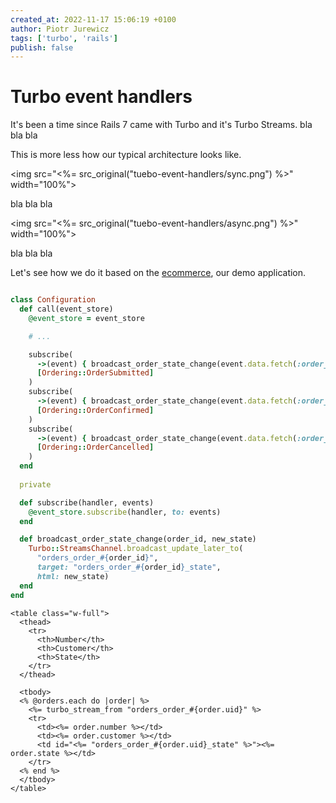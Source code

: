 ```yaml
---
created_at: 2022-11-17 15:06:19 +0100
author: Piotr Jurewicz
tags: ['turbo', 'rails']
publish: false
---
```


# Turbo event handlers
It's been a time since Rails 7 came with Turbo and it's Turbo Streams. 
bla bla bla

This is more less how our typical architecture looks like.

<img src="<%= src_original("tuebo-event-handlers/sync.png") %>" width="100%">

bla bla bla

<img src="<%= src_original("tuebo-event-handlers/async.png") %>" width="100%">

bla bla bla

Let's see how we do it based on the [ecommerce](https://github.com/RailsEventStore/ecommerce/), our demo application.

```ruby

class Configuration
  def call(event_store)
    @event_store = event_store

    # ...

    subscribe(
      ->(event) { broadcast_order_state_change(event.data.fetch(:order_id), 'Submitted') },
      [Ordering::OrderSubmitted]
    )
    subscribe(
      ->(event) { broadcast_order_state_change(event.data.fetch(:order_id), "Paid") },
      [Ordering::OrderConfirmed]
    )
    subscribe(
      ->(event) { broadcast_order_state_change(event.data.fetch(:order_id), "Cancelled") },
      [Ordering::OrderCancelled]
    )
  end
  
  private

  def subscribe(handler, events)
    @event_store.subscribe(handler, to: events)
  end

  def broadcast_order_state_change(order_id, new_state)
    Turbo::StreamsChannel.broadcast_update_later_to(
      "orders_order_#{order_id}",
      target: "orders_order_#{order_id}_state",
      html: new_state)
  end
end
```

```html+erb
<table class="w-full">
  <thead>
    <tr>
      <th>Number</th>
      <th>Customer</th>
      <th>State</th>
    </tr>
  </thead>

  <tbody>
  <% @orders.each do |order| %>
    <%= turbo_stream_from "orders_order_#{order.uid}" %>
    <tr>
      <td><%= order.number %></td>
      <td><%= order.customer %></td>
      <td id="<%= "orders_order_#{order.uid}_state" %>"><%= order.state %></td>
    </tr>
  <% end %>
  </tbody>
</table>
```
